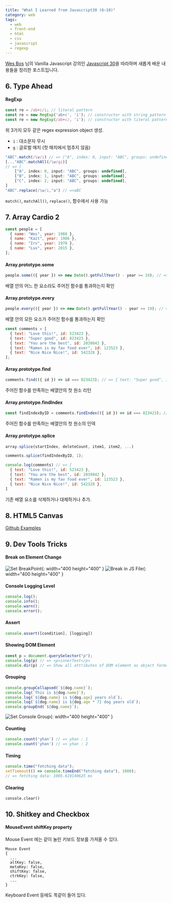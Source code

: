 ```yaml
---
title: "What I Learned from Javascript30 (6~10)"
category: web  
tags:
  - web
  - front-end
  - html
  - css
  - javascript
  - regexp
---
```


[Wes Bos](https://github.com/wesbos) 님의 Vanilla Javascript 강의인 [Javascript 30](https://javascript30.com)을 따라하며 새롭게 배운 내용들을 정리한 포스트입니다.
 
## 6. Type Ahead

#### RegExp
```javascript
const re = /ab+c/i; // literal pattern
const re = new RegExp('ab+c', 'i'); // constructor with string pattern 
const re = new RegExp(/ab+c/, 'i'); // constructor with literal pattern (ES6 에서 추가)
```
위 3가지 모두 같은 regex expression object 생성.

- `i` : 대소문자 무시
- `g` : 글로벌 매치 (첫 매치에서 멈추지 않음)  

```javascript
"ABC".match(/\w/i) // => ["A", index: 0, input: "ABC", groups: undefined]
[..."ABC".matchAll(/\w/gi)] 
// => [
    ["A", index: 0, input: "ABC", groups: undefined],
    ["B", index: 1, input: "ABC", groups: undefined],
    ["C", index: 2, input: "ABC", groups: undefined],
]
"ABC".replace(/\w/i,"a") // =>aBC
```
`match()`, `matchAll()`, `replace()`, 함수에서 사용 가능

## 7. Array Cardio 2
```javascript
const people = [
  { name: "Wes", year: 1988 },
  { name: "Kait", year: 1986 },
  { name: "Irv", year: 1970 },
  { name: "Lux", year: 2015 },
];
```

#### Array.prototype.some 
```javascript
people.some(({ year }) => new Date().getFullYear() - year >= 19); // => true
```

배열 안의 어느 한 요소라도 주어진 함수를 통과하는지 확인

#### Array.prototype.every 
```javascript
people.every(({ year }) => new Date().getFullYear() - year >= 19); // => true
```
배열 안의 모든 요소가 주어진 함수를 통과하는지 확인

```javascript
const comments = [
  { text: "Love this!", id: 523423 },
  { text: "Super good", id: 823423 },
  { text: "You are the best", id: 2039842 },
  { text: "Ramen is my fav food ever", id: 123523 },
  { text: "Nice Nice Nice!", id: 542328 },
];
```
#### Array.prototype.find 
```javascript
comments.find(({ id }) => id === 823423); // => { text: "Super good", id: 823423 }
```
주어진 함수를 만족하는 배열안의 첫 원소 리턴


#### Array.prototype.findIndex 
```javascript
const findIndexByID = comments.findIndex(({ id }) => id === 823423); // => 1
```
주어진 함수를 만족하는 배열안의 첫 원소의 인덱

#### Array.prototype.splice
```javascript
array.splice(startIndex, deleteCount, item1, item2, ...)
```
```javascript
comments.splice(findIndexByID, 1);

console.log(comments) // => [
  { text: "Love this!", id: 523423 },
  { text: "You are the best", id: 2039842 },
  { text: "Ramen is my fav food ever", id: 123523 },
  { text: "Nice Nice Nice!", id: 542328 },
]
```
기존 배열 요소를 삭제하거나 대체하거나 추가.

## 8. HTML5 Canvas
[Github Examples](https://github.com/yhancsx/Javascript30/tree/master/08%20-%20Fun%20with%20HTML5%20Canvas/index.js)

## 9. Dev Tools Tricks

#### Break on Element Change

![Set BreakPoint]({{site.url}}{{site.baseurl}}/assets/images/javascript30/element_break_on_change.png){: width="400 height="400" }
![Break in JS File]({{site.url}}{{site.baseurl}}/assets/images/javascript30/element_break_in_js.png){: width="400 height="400" }

#### Console Logging Level
```javascript
console.log();
console.info();
console.warn();
console.error();
```
#### Assert
```javascript
console.assert([condition], [logging])
```
#### Showing DOM Element
```javascript
const p = document.querySelector("p");
console.log(p) // => <p>innerText</p>
console.dir(p) // => Show all attributes of DOM element as object format
```

#### Grouping
```javascript
console.groupCollapsed(`${dog.name}`);
console.log(`This is ${dog.name}`);
console.log(`${dog.name} is ${dog.age} years old`);
console.log(`${dog.name} is ${dog.age * 7} dog years old`);
console.groupEnd(`${dog.name}`);
```
![Set Console Group]({{site.url}}{{site.baseurl}}/assets/images/javascript30/console_group.png){: width="400 height="400" }

#### Counting
```javascript
console.count('yhan') // => yhan : 1
console.count('yhan') // => yhan : 2
```

#### Timing
```javascript
console.time("fetching data");
setTimeout(() => console.timeEnd("fetching data"), 1000);
// => fetching data: 1005.619140625 ms
```

#### Clearing
```javscript
console.clear()
```

## 10. Shitkey and Checkbox

#### MouseEvent shiftKey property
Mouse Event 에는 같이 눌린 키보드 정보를 가져올 수 있다.
```
Mouse Event
{
  ...
  altKey: false,
  metaKey: false,
  shiftKey: false,
  ctrkKey: false,
  ...
}
```
Keyboard Event 등에도 똑같이 들어 있다.